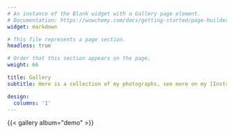 ```yaml
---
# An instance of the Blank widget with a Gallery page element.
# Documentation: https://wowchemy.com/docs/getting-started/page-builder/
widget: markdown

# This file represents a page section.
headless: true

# Order that this section appears on the page.
weight: 66

title: Gallery
subtitle: Here is a collection of my photographs, see more on my [Instagram](https://www.instagram.com/helecomika/)

design:
  columns: '1'
---
```


{{< gallery album="demo" >}}
